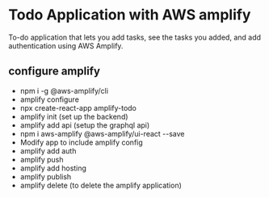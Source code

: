 # Todo Application with AWS amplify

 To-do application that lets you add tasks, see the tasks you added, and  add authentication using AWS Amplify.

## configure amplify

- npm i -g @aws-amplify/cli
- amplify configure
- npx create-react-app amplify-todo
- amplify init (set up the backend)
- amplify add api (setup the graphql api)
- npm i aws-amplify @aws-amplify/ui-react --save
- Modify app to include amplify config
- amplify add auth
- amplify push
- amplify add hosting
- amplify publish
- amplify delete (to delete the amplify application)